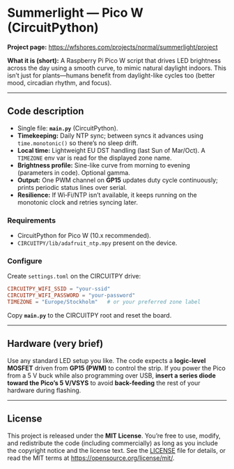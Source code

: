 # Summerlight — Pico W (CircuitPython)

**Project page:** https://wfshores.com/projects/normal/summerlight/project

**What it is (short):** A Raspberry Pi Pico W script that drives LED brightness across the day using a smooth curve,
to mimic natural daylight indoors. This isn’t just for plants—humans benefit from daylight-like cycles too
(better mood, circadian rhythm, and focus).

---

## Code description
- Single file: **`main.py`** (CircuitPython).
- **Timekeeping:** Daily NTP sync; between syncs it advances using `time.monotonic()` so there’s no sleep drift.
- **Local time:** Lightweight EU DST handling (last Sun of Mar/Oct). A `TIMEZONE` env var is read for the displayed zone name.
- **Brightness profile:** Sine-like curve from morning to evening (parameters in code). Optional gamma.
- **Output:** One PWM channel on **GP15** updates duty cycle continuously; prints periodic status lines over serial.
- **Resilience:** If Wi‑Fi/NTP isn’t available, it keeps running on the monotonic clock and retries syncing later.

### Requirements
- CircuitPython for Pico W (10.x recommended).
- `CIRCUITPY/lib/adafruit_ntp.mpy` present on the device.

### Configure
Create `settings.toml` on the CIRCUITPY drive:
```toml
CIRCUITPY_WIFI_SSID = "your-ssid"
CIRCUITPY_WIFI_PASSWORD = "your-password"
TIMEZONE = "Europe/Stockholm"   # or your preferred zone label
```
Copy **`main.py`** to the CIRCUITPY root and reset the board.

---

## Hardware (very brief)
Use any standard LED setup you like. The code expects a **logic-level MOSFET** driven from **GP15 (PWM)** to control the strip.
If you power the Pico from a 5 V buck while also programming over USB, **insert a series diode toward the Pico’s 5 V/VSYS**
to avoid **back-feeding** the rest of your hardware during flashing.

---

## License
This project is released under the **MIT License**. You’re free to use, modify, and redistribute the code (including commercially) as long as you include the copyright
notice and the license text. See the [LICENSE](LICENSE) file for details, or read the MIT terms at https://opensource.org/license/mit/.


